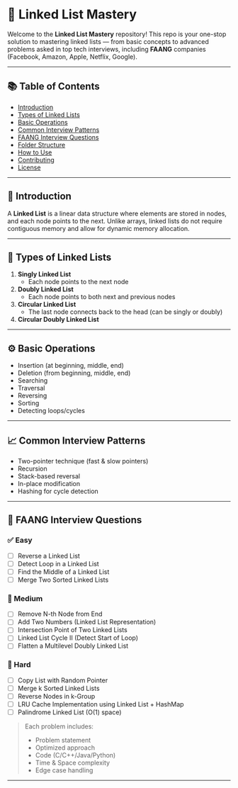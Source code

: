 # 🔗 Linked List Mastery

Welcome to the **Linked List Mastery** repository! This repo is your one-stop solution to mastering linked lists — from basic concepts to advanced problems asked in top tech interviews, including **FAANG** companies (Facebook, Amazon, Apple, Netflix, Google).

---

## 📚 Table of Contents

- [Introduction](#introduction)
- [Types of Linked Lists](#types-of-linked-lists)
- [Basic Operations](#basic-operations)
- [Common Interview Patterns](#common-interview-patterns)
- [FAANG Interview Questions](#faang-interview-questions)
- [Folder Structure](#folder-structure)
- [How to Use](#how-to-use)
- [Contributing](#contributing)
- [License](#license)

---

## 🧠 Introduction

A **Linked List** is a linear data structure where elements are stored in nodes, and each node points to the next. Unlike arrays, linked lists do not require contiguous memory and allow for dynamic memory allocation.

---

## 🔄 Types of Linked Lists

1. **Singly Linked List**
   - Each node points to the next node
2. **Doubly Linked List**
   - Each node points to both next and previous nodes
3. **Circular Linked List**
   - The last node connects back to the head (can be singly or doubly)
4. **Circular Doubly Linked List**

---

## ⚙️ Basic Operations

- Insertion (at beginning, middle, end)
- Deletion (from beginning, middle, end)
- Searching
- Traversal
- Reversing
- Sorting
- Detecting loops/cycles

---

## 📈 Common Interview Patterns

- Two-pointer technique (fast & slow pointers)
- Recursion
- Stack-based reversal
- In-place modification
- Hashing for cycle detection

---

## 🚀 FAANG Interview Questions

### ✅ Easy

- [ ] Reverse a Linked List  
- [ ] Detect Loop in a Linked List  
- [ ] Find the Middle of a Linked List  
- [ ] Merge Two Sorted Linked Lists  

### 🔁 Medium

- [ ] Remove N-th Node from End  
- [ ] Add Two Numbers (Linked List Representation)  
- [ ] Intersection Point of Two Linked Lists  
- [ ] Linked List Cycle II (Detect Start of Loop)  
- [ ] Flatten a Multilevel Doubly Linked List  

### 🧠 Hard

- [ ] Copy List with Random Pointer  
- [ ] Merge k Sorted Linked Lists  
- [ ] Reverse Nodes in k-Group  
- [ ] LRU Cache Implementation using Linked List + HashMap  
- [ ] Palindrome Linked List (O(1) space)  

> Each problem includes:
> - Problem statement
> - Optimized approach
> - Code (C/C++/Java/Python)
> - Time & Space complexity
> - Edge case handling

---


